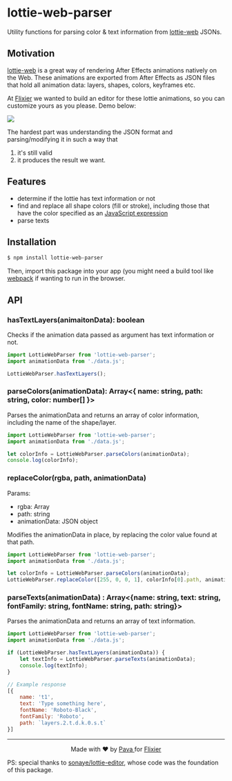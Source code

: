 # lottie-web-parser

Utility functions for parsing color & text information from [lottie-web](https://github.com/airbnb/lottie-web) JSONs. 

## Motivation

[lottie-web](https://github.com/airbnb/lottie-web) is a great way of rendering After Effects animations natively on the Web. These animations are exported from After Effects as JSON files that hold all animation data: layers, shapes, colors, keyframes etc.

At [Flixier](https://flixier.com) we wanted to build an editor for these lottie animations, so you can customize yours as you please. Demo below:

<img src="https://raw.githubusercontent.com/iampava/lottie-web-parser/master/src/assets/flixier_demo.gif">

The hardest part was understanding the JSON format and parsing/modifying it in such a way that 

1) it's still valid
2) it produces the result we want.


## Features

* determine if the lottie has text information or not
* find and replace all shape colors (fill or stroke), including those that have the color specified as an [JavaScript expression](https://helpx.adobe.com/after-effects/using/expression-basics.html)
* parse texts

## Installation

```bash
$ npm install lottie-web-parser
```

Then, import this package into your app (you might need a build tool like [webpack](https://webpack.js.org/) if wanting to run in the browser.

## API


### hasTextLayers(animaitonData): boolean

Checks if the animation data passed as argument has text information or not.

```javascript
import LottieWebParser from 'lottie-web-parser';
import animationData from './data.js';

LottieWebParser.hasTextLayers();
```

### parseColors(animationData): Array<{ name: string, path: string, color: number[] }>

Parses the animationData and returns an array of color information, including the name of the shape/layer.

```javascript
import LottieWebParser from 'lottie-web-parser';
import animationData from './data.js';

let colorInfo = LottieWebParser.parseColors(animationData);
console.log(colorInfo);
```

### replaceColor(rgba, path, animationData)

Params:
* rgba: Array<number>
* path: string
* animationData: JSON object

Modifies the animationData in place, by replacing the color value found at that path.

```javascript
import LottieWebParser from 'lottie-web-parser';
import animationData from './data.js';

let colorInfo = LottieWebParser.parseColors(animationData);
LottieWebParser.replaceColor([255, 0, 0, 1], colorInfo[0].path, animationData);
```

### parseTexts(animationData) : Array<{name: string, text: string, fontFamily: string, fontName: string, path: string}>

Parses the animationData and returns an array of text information.

```javascript
import LottieWebParser from 'lottie-web-parser';
import animationData from './data.js';

if (LottieWebParser.hasTextLayers(animationData)) {
    let textInfo = LottieWebParser.parseTexts(animationData);
    console.log(textInfo);
}
```

```js
// Example response
[{
    name: 't1',
    text: 'Type something here',
    fontName: 'Roboto-Black',
    fontFamily: 'Roboto',
    path: `layers.2.t.d.k.0.s.t`
}]
```


<hr/>

<p align="center"> Made with ❤ by <a href="https://iampava.com"> Pava </a> for <a href="https://flixier.com">Flixier </a></p>

PS: special thanks to [sonaye/lottie-editor](https://github.com/sonaye/lottie-editor), whose code was the foundation of this package.